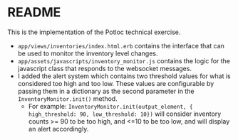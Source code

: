 # README

This is the implementation of the Potloc technical exercise.

- `app/views/inventories/index.html.erb` contains the interface that can be used to monitor the inventory level changes.
- `app/assets/javascripts/inventory_monitor.js` contains the logic for the javascript class that responds to the websocket messages.
- I added the alert system which contains two threshold values for what is considered too high and too low. These values are configurable by passing them in a dictionary as the second parameter in the `InventoryMonitor.init()` method. 
  - For example: `InventoryMonitor.init(output_element, { high_threshold: 90, low_threshold: 10})` will consider inventory counts >= 90 to be too high, and <=10 to be too low, and will display an alert accordingly.

